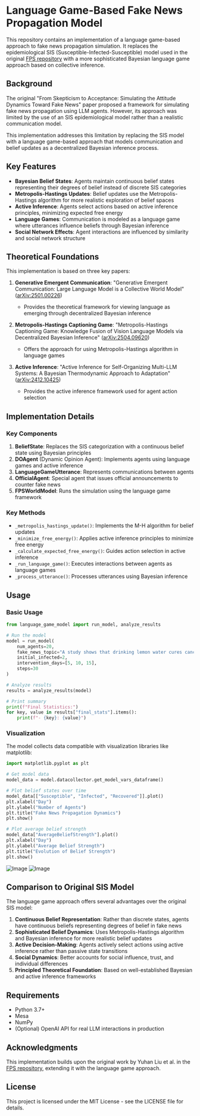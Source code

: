 # Language Game-Based Fake News Propagation Model

This repository contains an implementation of a language game-based approach to fake news propagation simulation. It replaces the epidemiological SIS (Susceptible-Infected-Susceptible) model used in the original [FPS repository](https://github.com/LiuYuHan31/FPS) with a more sophisticated Bayesian language game approach based on collective inference.

## Background

The original "From Skepticism to Acceptance: Simulating the Attitude Dynamics Toward Fake News" paper proposed a framework for simulating fake news propagation using LLM agents. However, its approach was limited by the use of an SIS epidemiological model rather than a realistic communication model.

This implementation addresses this limitation by replacing the SIS model with a language game-based approach that models communication and belief updates as a decentralized Bayesian inference process.

## Key Features

- **Bayesian Belief States**: Agents maintain continuous belief states representing their degrees of belief instead of discrete SIS categories
- **Metropolis-Hastings Updates**: Belief updates use the Metropolis-Hastings algorithm for more realistic exploration of belief spaces
- **Active Inference**: Agents select actions based on active inference principles, minimizing expected free energy
- **Language Games**: Communication is modeled as a language game where utterances influence beliefs through Bayesian inference
- **Social Network Effects**: Agent interactions are influenced by similarity and social network structure

## Theoretical Foundations

This implementation is based on three key papers:

1. **Generative Emergent Communication**: "Generative Emergent Communication: Large Language Model is a Collective World Model" ([arXiv:2501.00226](https://arxiv.org/abs/2501.00226))
   - Provides the theoretical framework for viewing language as emerging through decentralized Bayesian inference

2. **Metropolis-Hastings Captioning Game**: "Metropolis-Hastings Captioning Game: Knowledge Fusion of Vision Language Models via Decentralized Bayesian Inference" ([arXiv:2504.09620](https://arxiv.org/abs/2504.09620))
   - Offers the approach for using Metropolis-Hastings algorithm in language games

3. **Active Inference**: "Active Inference for Self-Organizing Multi-LLM Systems: A Bayesian Thermodynamic Approach to Adaptation" ([arXiv:2412.10425](https://arxiv.org/abs/2412.10425))
   - Provides the active inference framework used for agent action selection

## Implementation Details

### Key Components

1. **BeliefState**: Replaces the SIS categorization with a continuous belief state using Bayesian principles
2. **DOAgent** (Dynamic Opinion Agent): Implements agents using language games and active inference
3. **LanguageGameUtterance**: Represents communications between agents
4. **OfficialAgent**: Special agent that issues official announcements to counter fake news
5. **FPSWorldModel**: Runs the simulation using the language game framework

### Key Methods

- `_metropolis_hastings_update()`: Implements the M-H algorithm for belief updates
- `_minimize_free_energy()`: Applies active inference principles to minimize free energy
- `_calculate_expected_free_energy()`: Guides action selection in active inference
- `_run_language_game()`: Executes interactions between agents as language games
- `_process_utterance()`: Processes utterances using Bayesian inference

## Usage

### Basic Usage

```python
from language_game_model import run_model, analyze_results

# Run the model
model = run_model(
    num_agents=20,
    fake_news_topic="A study shows that drinking lemon water cures cancer",
    initial_infected=2,
    intervention_days=[5, 10, 15],
    steps=30
)

# Analyze results
results = analyze_results(model)

# Print summary
print(f"Final Statistics:")
for key, value in results["final_stats"].items():
    print(f"- {key}: {value}")
```

### Visualization

The model collects data compatible with visualization libraries like matplotlib:

```python
import matplotlib.pyplot as plt

# Get model data
model_data = model.datacollector.get_model_vars_dataframe()

# Plot belief states over time
model_data[["Susceptible", "Infected", "Recovered"]].plot()
plt.xlabel("Day")
plt.ylabel("Number of Agents")
plt.title("Fake News Propagation Dynamics")
plt.show()

# Plot average belief strength
model_data["AverageBeliefStrength"].plot()
plt.xlabel("Day")
plt.ylabel("Average Belief Strength")
plt.title("Evolution of Belief Strength")
plt.show()
```
![Image](https://github.com/user-attachments/assets/ee86340b-d0bb-4fe2-b0d0-c9628a527476)
![Image](https://github.com/user-attachments/assets/03e37639-ae74-4979-8217-21e869a45422)

## Comparison to Original SIS Model

The language game approach offers several advantages over the original SIS model:

1. **Continuous Belief Representation**: Rather than discrete states, agents have continuous beliefs representing degrees of belief in fake news
2. **Sophisticated Belief Dynamics**: Uses Metropolis-Hastings algorithm and Bayesian inference for more realistic belief updates
3. **Active Decision-Making**: Agents actively select actions using active inference rather than passive state transitions
4. **Social Dynamics**: Better accounts for social influence, trust, and individual differences
5. **Principled Theoretical Foundation**: Based on well-established Bayesian and active inference frameworks

## Requirements

- Python 3.7+
- Mesa
- NumPy
- (Optional) OpenAI API for real LLM interactions in production

## Acknowledgments

This implementation builds upon the original work by Yuhan Liu et al. in the [FPS repository](https://github.com/LiuYuHan31/FPS), extending it with the language game approach.

## License

This project is licensed under the MIT License - see the LICENSE file for details.

